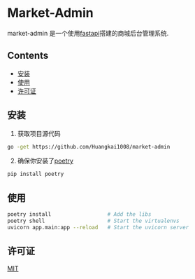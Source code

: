 # Market-Admin

market-admin 是一个使用[fastapi](https://fastapi.tiangolo.com/)搭建的商城后台管理系统.

## Contents

- [安装](#安装)
- [使用](#使用)
- [许可证](#许可证)

## 安装
1. 获取项目源代码
```bash
go -get https://github.com/Huangkai1008/market-admin
```

2. 确保你安装了[poetry](https://github.com/sdispater/poetry)
```bash
pip install poetry
```

## 使用

```bash
poetry install                  # Add the libs
poetry shell                    # Start the virtualenvs
uvicorn app.main:app --reload   # Start the uvicorn server
```

## 许可证
[MIT](https://www.mit-license.org/)

    
